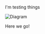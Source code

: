 I'm testing things

![Diagram](http://www.plantuml.com/plantuml/proxy?src=https://raw.githubusercontent.com/Hermitpenguin/UML/main/map_v1.puml)

Here we go!
